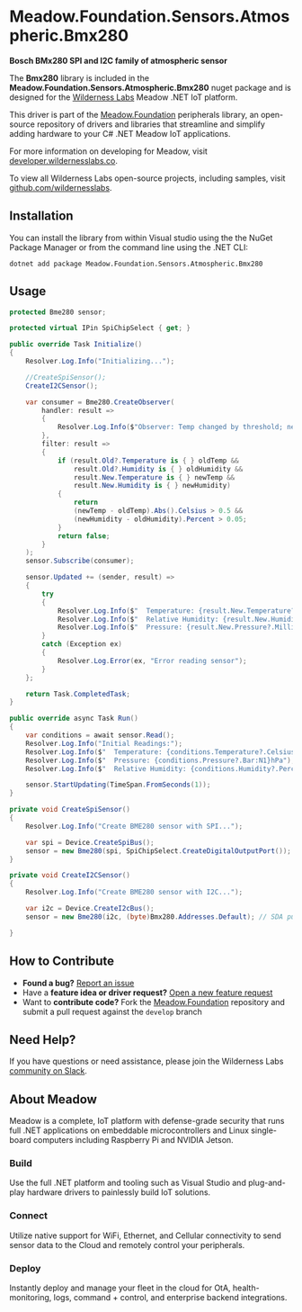 # Meadow.Foundation.Sensors.Atmospheric.Bmx280

**Bosch BMx280 SPI and I2C family of atmospheric sensor**

The **Bmx280** library is included in the **Meadow.Foundation.Sensors.Atmospheric.Bmx280** nuget package and is designed for the [Wilderness Labs](www.wildernesslabs.co) Meadow .NET IoT platform.

This driver is part of the [Meadow.Foundation](https://developer.wildernesslabs.co/Meadow/Meadow.Foundation/) peripherals library, an open-source repository of drivers and libraries that streamline and simplify adding hardware to your C# .NET Meadow IoT applications.

For more information on developing for Meadow, visit [developer.wildernesslabs.co](http://developer.wildernesslabs.co/).

To view all Wilderness Labs open-source projects, including samples, visit [github.com/wildernesslabs](https://github.com/wildernesslabs/).

## Installation

You can install the library from within Visual studio using the the NuGet Package Manager or from the command line using the .NET CLI:

`dotnet add package Meadow.Foundation.Sensors.Atmospheric.Bmx280`
## Usage

```csharp
protected Bme280 sensor;

protected virtual IPin SpiChipSelect { get; }

public override Task Initialize()
{
    Resolver.Log.Info("Initializing...");

    //CreateSpiSensor();
    CreateI2CSensor();

    var consumer = Bme280.CreateObserver(
        handler: result =>
        {
            Resolver.Log.Info($"Observer: Temp changed by threshold; new temp: {result.New.Temperature?.Celsius:N1}C, old: {result.Old?.Temperature?.Celsius:N1}C");
        },
        filter: result =>
        {
            if (result.Old?.Temperature is { } oldTemp &&
                result.Old?.Humidity is { } oldHumidity &&
                result.New.Temperature is { } newTemp &&
                result.New.Humidity is { } newHumidity)
            {
                return
                (newTemp - oldTemp).Abs().Celsius > 0.5 &&
                (newHumidity - oldHumidity).Percent > 0.05;
            }
            return false;
        }
    );
    sensor.Subscribe(consumer);

    sensor.Updated += (sender, result) =>
    {
        try
        {
            Resolver.Log.Info($"  Temperature: {result.New.Temperature?.Celsius:N1}C");
            Resolver.Log.Info($"  Relative Humidity: {result.New.Humidity:N1}%");
            Resolver.Log.Info($"  Pressure: {result.New.Pressure?.Millibar:N1}mbar ({result.New.Pressure?.Pascal:N1}Pa)");
        }
        catch (Exception ex)
        {
            Resolver.Log.Error(ex, "Error reading sensor");
        }
    };

    return Task.CompletedTask;
}

public override async Task Run()
{
    var conditions = await sensor.Read();
    Resolver.Log.Info("Initial Readings:");
    Resolver.Log.Info($"  Temperature: {conditions.Temperature?.Celsius:N1}C");
    Resolver.Log.Info($"  Pressure: {conditions.Pressure?.Bar:N1}hPa");
    Resolver.Log.Info($"  Relative Humidity: {conditions.Humidity?.Percent:N1}%");

    sensor.StartUpdating(TimeSpan.FromSeconds(1));
}

private void CreateSpiSensor()
{
    Resolver.Log.Info("Create BME280 sensor with SPI...");

    var spi = Device.CreateSpiBus();
    sensor = new Bme280(spi, SpiChipSelect.CreateDigitalOutputPort());
}

private void CreateI2CSensor()
{
    Resolver.Log.Info("Create BME280 sensor with I2C...");

    var i2c = Device.CreateI2cBus();
    sensor = new Bme280(i2c, (byte)Bmx280.Addresses.Default); // SDA pulled up

}

```
## How to Contribute

- **Found a bug?** [Report an issue](https://github.com/WildernessLabs/Meadow_Issues/issues)
- Have a **feature idea or driver request?** [Open a new feature request](https://github.com/WildernessLabs/Meadow_Issues/issues)
- Want to **contribute code?** Fork the [Meadow.Foundation](https://github.com/WildernessLabs/Meadow.Foundation) repository and submit a pull request against the `develop` branch


## Need Help?

If you have questions or need assistance, please join the Wilderness Labs [community on Slack](http://slackinvite.wildernesslabs.co/).
## About Meadow

Meadow is a complete, IoT platform with defense-grade security that runs full .NET applications on embeddable microcontrollers and Linux single-board computers including Raspberry Pi and NVIDIA Jetson.

### Build

Use the full .NET platform and tooling such as Visual Studio and plug-and-play hardware drivers to painlessly build IoT solutions.

### Connect

Utilize native support for WiFi, Ethernet, and Cellular connectivity to send sensor data to the Cloud and remotely control your peripherals.

### Deploy

Instantly deploy and manage your fleet in the cloud for OtA, health-monitoring, logs, command + control, and enterprise backend integrations.


